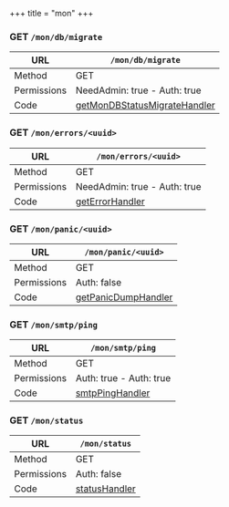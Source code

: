 +++
title = "mon"
+++


### GET `/mon/db/migrate`

URL         | **`/mon/db/migrate`**
----------- |----------
Method      | GET     
Permissions |  NeedAdmin: true -  Auth: true
Code        | [getMonDBStatusMigrateHandler](https://github.com/ovh/cds/search?q=%22func+%28api+*API%29+getMonDBStatusMigrateHandler%22)
    









### GET `/mon/errors/<uuid>`

URL         | **`/mon/errors/<uuid>`**
----------- |----------
Method      | GET     
Permissions |  NeedAdmin: true -  Auth: true
Code        | [getErrorHandler](https://github.com/ovh/cds/search?q=%22func+%28api+*API%29+getErrorHandler%22)
    









### GET `/mon/panic/<uuid>`

URL         | **`/mon/panic/<uuid>`**
----------- |----------
Method      | GET     
Permissions |  Auth: false
Code        | [getPanicDumpHandler](https://github.com/ovh/cds/search?q=%22func+%28api+*API%29+getPanicDumpHandler%22)
    









### GET `/mon/smtp/ping`

URL         | **`/mon/smtp/ping`**
----------- |----------
Method      | GET     
Permissions |  Auth: true -  Auth: true
Code        | [smtpPingHandler](https://github.com/ovh/cds/search?q=%22func+%28api+*API%29+smtpPingHandler%22)
    









### GET `/mon/status`

URL         | **`/mon/status`**
----------- |----------
Method      | GET     
Permissions |  Auth: false
Code        | [statusHandler](https://github.com/ovh/cds/search?q=%22func+%28api+*API%29+statusHandler%22)
    









